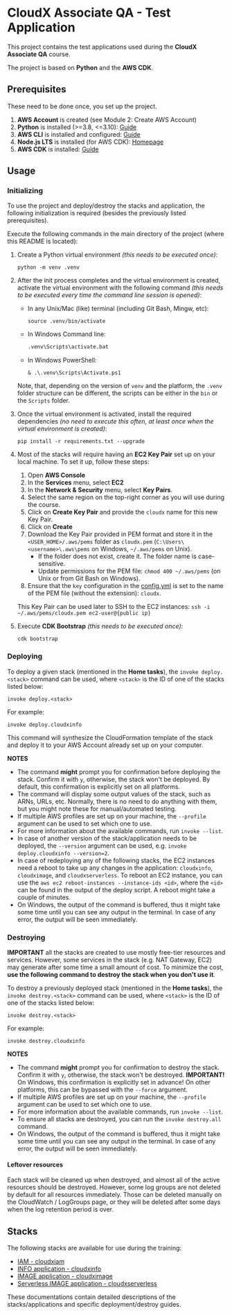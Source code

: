 # CloudX Associate QA - Test Application

This project contains the test applications used during the **CloudX Associate QA** course.

The project is based on **Python** and the **AWS CDK**.

## Prerequisites

These need to be done once, you set up the project.

1. **AWS Account** is created (see Module 2: Create AWS Account)
2. **Python** is installed (>=3.8, <=3.10): [Guide](https://wiki.python.org/moin/BeginnersGuide/Download)
3. **AWS CLI** is installed and
   configured: [Guide](https://docs.aws.amazon.com/cli/latest/userguide/cli-chap-getting-started.html)
4. **Node.js LTS** is installed (for AWS CDK): [Homepage](https://nodejs.org/en/)
5. **AWS CDK** is
   installed: [Guide](https://docs.aws.amazon.com/cdk/v2/guide/getting_started.html?refid=33ffcbe8-beac-4ead-b902-a91ced7f226f#getting_started_install)

## Usage

### Initializing

To use the project and deploy/destroy the stacks and application, the following initialization is required (besides the
previously listed prerequisites).

Execute the following commands in the main directory of the project (where this README is located):

1. Create a Python virtual environment _(this needs to be executed once)_:
   ```shell
   python -m venv .venv
   ```
2. After the init process completes and the virtual environment is created, activate the virtual environment with the following
   command _(this needs to be executed every time the command line session is opened)_:
    - In any Unix/Mac (like) terminal (including Git Bash, Mingw, etc):
      ```shell
      source .venv/bin/activate
      ```
    - In Windows Command line:
      ```cmd
      .venv\Scripts\activate.bat
      ```
    - In Windows PowerShell:
      ```shell
      & .\.venv\Scripts\Activate.ps1
      ```
   Note, that, depending on the version of `venv` and the platform, the `.venv` folder structure can be different, the scripts can be either in the `bin` or the `Scripts` folder.
3. Once the virtual environment is activated, install the required dependencies _(no need to execute this often, at least once when the virtual environment is created)_:
   ```shell
   pip install -r requirements.txt --upgrade
   ```
4. Most of the stacks will require having an **EC2 Key Pair** set up on your local machine. To set it up, follow these steps:
   1. Open **AWS Console**
   2. In the **Services** menu, select **EC2**
   3. In the **Network & Security** menu, select **Key Pairs**.
   4. Select the same region on the top-right corner as you will use during the course.
   5. Click on **Create Key Pair** and provide the `cloudx` name for this new Key Pair.
   6. Click on **Create**
   7. Download the Key Pair provided in PEM format and store it in the `<USER_HOME>/.aws/pems` folder
    as `cloudx.pem` (`C:\Users\<username>\.aws\pems` on Windows, `~/.aws/pems` on Unix).
      - If the folder does not exist, create it. The folder name is case-sensitive.
      - Update permissions for the PEM file: `chmod 400 ~/.aws/pems` (on Unix or from Git Bash on Windows).
   8. Ensure that the `key` configuration in the [config.yml](config.yml) is set to the name of the PEM file (without the extension): `cloudx`.
   
   This Key Pair can be used later to SSH to the EC2 instances: `ssh -i ~/.aws/pems/cloudx.pem ec2-user@{public ip}`
5. Execute **CDK Bootstrap** _(this needs to be executed once)_:
   ```shell
   cdk bootstrap
   ```

### Deploying

To deploy a given stack (mentioned in the **Home tasks**), the `invoke deploy.<stack>` command can be
used, where `<stack>` is the ID of one of the stacks listed below:

```shell
invoke deploy.<stack>
```

For example:

```shell
invoke deploy.cloudxinfo
```

This command will synthesize the CloudFormation template of the stack and deploy it to your AWS Account already set up
on your computer.

**NOTES**
* The command **might** prompt you for confirmation before deploying the stack. Confirm it with `y`, otherwise, the stack won't be deployed. By default, this confirmation is explicitly set on all platforms.
* The command will display some output values of the stack, such as ARNs, URLs, etc. Normally, there is no need to do anything with them, but you might note these for manual/automated testing.
* If multiple AWS profiles are set up on your machine, the `--profile` argument can be used to set which one to use.
* For more information about the available commands, run `invoke --list`.
* In case of another version of the stack/application needs to be deployed, the `--version` argument can be used, e.g. `invoke deploy.cloudxinfo --version=2`.
* In case of redeploying any of the following stacks, the EC2 instances need a reboot to take up any changes in the application: `cloudxinfo`, `cloudximage`, and `cloudxserverless`. To reboot an EC2 instance, you can use the `aws ec2 reboot-instances --instance-ids <id>`, where the `<id>` can be found in the output of the deploy script. A reboot might take a couple of minutes.
* On Windows, the output of the command is buffered, thus it might take some time until you can see any output in the terminal. In case of any error, the output will be seen immediately.

### Destroying

**IMPORTANT** all the stacks are created to use mostly free-tier resources and services. However, some services in the
stack (e.g. NAT Gateway, EC2) may generate after some time a small amount of cost. To minimize the cost, **use the
following command to destroy the stack when you don't use it**.

To destroy a previously deployed stack (mentioned in the **Home tasks**), the `invoke destroy.<stack>` command can be
used, where `<stack>` is the ID of one of the stacks listed below:

```shell
invoke destroy.<stack>
```

For example:

```shell
invoke destroy.cloudxinfo
```

**NOTES**
* The command **might** prompt you for confirmation to destroy the stack. Confirm it with `y`, otherwise, the stack won't be destroyed. **IMPORTANT!** On Windows, this confirmation is explicitly set in advance! On other platforms, this can be bypassed with the `--force` argument.
* If multiple AWS profiles are set up on your machine, the `--profile` argument can be used to set which one to use.
* For more information about the available commands, run `invoke --list`.
* To ensure all stacks are destroyed, you can run the `invoke destroy.all` command.
* On Windows, the output of the command is buffered, thus it might take some time until you can see any output in the terminal. In case of any error, the output will be seen immediately.

#### Leftover resources

Each stack will be cleaned up when destroyed, and almost all of the active resources should be destroyed. However, some log groups are not deleted by default for all resources immediately. Those can be deleted manually on the CloudWatch / LogGroups page, or they will be deleted after some days when the log retention period is over.

## Stacks

The following stacks are available for use during the training:
- [IAM - cloudxiam](docs/cloudxiam.md)
- [INFO application - cloudxinfo](docs/cloudxinfo.md)
- [IMAGE application - cloudximage](docs/cloudximage.md)
- [Serverless IMAGE application - cloudxserverless](docs/cloudxserverless.md)

These documentations contain detailed descriptions of the stacks/applications and specific deployment/destroy guides.
